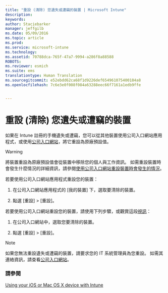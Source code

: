 ```yaml
---
title: "重設 (清除) 您遺失或遭竊的裝置 | Microsoft Intune"
description: 
keywords: 
author: Staciebarker
manager: jeffgilb
ms.date: 05/09/2016
ms.topic: article
ms.prod: 
ms.service: microsoft-intune
ms.technology: 
ms.assetid: 70788dca-765f-47a7-9994-a286f8a88588
ROBOTS: 
ms.reviewer: esmich
ms.suite: ems
translationtype: Human Translation
ms.sourcegitcommit: e52ebdd62ca68f1d9226def654961075400184a8
ms.openlocfilehash: 7c6e3e0f008f084a63288eec66f7161a1edb9ffe


---
```



# 重設 (清除) 您遺失或遭竊的裝置

如果在 Intune 註冊的手機遺失或遭竊，您可以從其他裝置使用公司入口網站應用程式，或使用[公司入口網站](http://portal.manage.microsoft.com)，將它重設為原廠預設值。

> [!WARNING]
> 將裝置重設為原廠預設值會從裝置中移除您的個人與工作資訊。 如需重設裝置時會發生什麼情況的詳細資訊，請參閱[使用公司入口網站重設裝置時會發生的情況](what-happens-if-you-reset-your-device-using-the-company-portal-ios.md)。

若要使用公司入口網站應用程式重設您的裝置：

1.  在公司入口網站應用程式的 [我的裝置] 下，選取要清除的裝置。

2.  點選 [重設] &gt; [重設]。

若要使用公司入口網站重設您的裝置，請使用下列步驟，或觀賞這段[視訊](http://aka.ms/jhdjak)：

1.  在公司入口網站[](http://portal.manage.microsoft.com)中，選取您要清除的裝置。

2.  點選 [重設] &gt; [重設]。
> [!NOTE]
> 如果您無法重設遺失或遭竊的裝置，請要求您的 IT 系統管理員為您重設。 如需其連絡資訊，請查看[公司入口網站](http://portal.manage.microsoft.com)。

### 請參閱
[Using your iOS or Mac OS X device with Intune](using-your-ios-or-mac-os-x-device-with-intune.md)


<!--HONumber=Jun16_HO4-->


